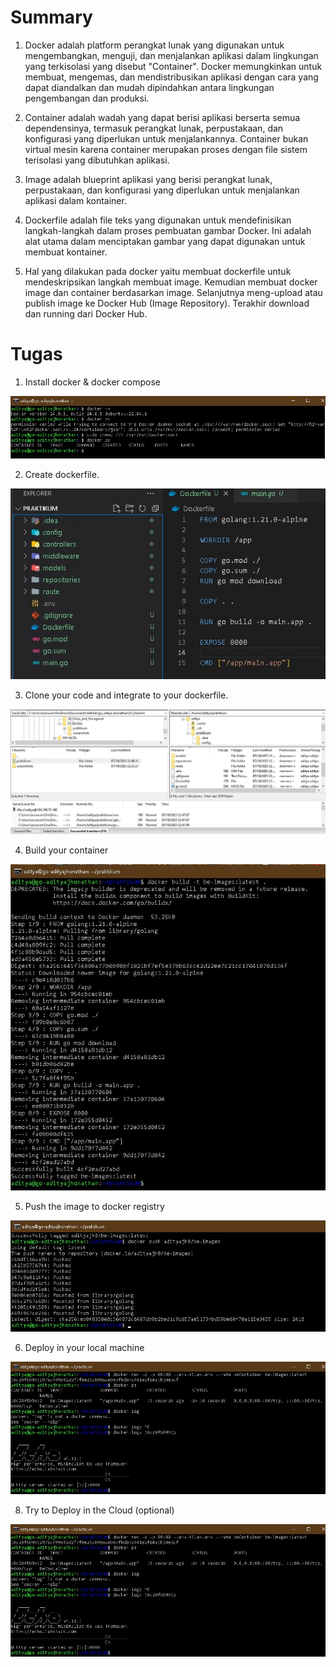 # Summary

1. Docker adalah platform perangkat lunak yang digunakan untuk mengembangkan, menguji, dan menjalankan aplikasi dalam lingkungan yang terkisolasi yang disebut "Container". Docker memungkinkan untuk membuat, mengemas, dan mendistribusikan aplikasi dengan cara yang dapat diandalkan dan mudah dipindahkan antara lingkungan pengembangan dan produksi.

2. Container adalah wadah yang dapat berisi aplikasi berserta semua dependensinya, termasuk perangkat lunak, perpustakaan, dan konfigurasi yang diperlukan untuk menjalankannya. Container bukan virtual mesin karena container merupakan proses dengan file sistem terisolasi yang dibutuhkan aplikasi.

3. Image adalah blueprint aplikasi yang berisi perangkat lunak, perpustakaan, dan konfigurasi yang diperlukan untuk menjalankan aplikasi dalam kontainer. 

4. Dockerfile adalah file teks yang digunakan untuk mendefinisikan langkah-langkah dalam proses pembuatan gambar Docker. Ini adalah alat utama dalam menciptakan gambar yang dapat digunakan untuk membuat kontainer.

5. Hal yang dilakukan pada docker yaitu membuat dockerfile untuk mendeskripsikan langkah membuat image. Kemudian membuat docker image dan container berdasarkan image. Selanjutnya meng-upload atau publish image ke Docker Hub (Image Repository). Terakhir download dan running dari Docker Hub.


# Tugas

1. Install docker & docker compose

![docker](/21_Docker/screenshots/docker.JPG)

2. Create dockerfile.

![dockerfile](/21_Docker/screenshots/dockerfile.JPG)

3. Clone your code and integrate to your dockerfile.

![clonecode](/21_Docker/screenshots/clonecode.JPG)

4. Build your container

![build](/21_Docker/screenshots/build.JPG)

5. Push the image to docker registry

![docker_push](/21_Docker/screenshots/docker_push.JPG)

6. Deploy in your local machine

![deploy](/21_Docker/screenshots/deploy.JPG)

8. Try to Deploy in the Cloud (optional)

![deploy](/21_Docker/screenshots/deploy.JPG)